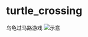 # turtle_crossing
 乌龟过马路游戏
![示意](https://user-images.githubusercontent.com/67722936/130022956-f5de73f8-9811-4f8f-972c-00811cc3423f.PNG)
